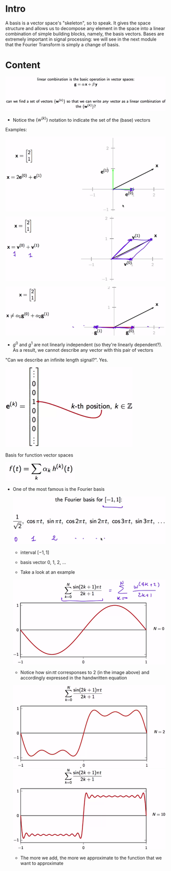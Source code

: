 # Intro

A basis is a vector space's "skeleton", so to speak. It gives the space structure and allows us to decompose any element in the space into a linear combination of simple building blocks, namely, the basis vectors. Bases are extremely important in signal processing: we will see in the next module that the Fourier Transform is simply a change of basis. 

# Content
![](../docs/bases_intro.png)

- Notice the $\{w^{(k)}\}$ notation to indicate the set of the (base) vectors

Examples:

![](../docs/canonical_R2_basis.png)

![](../docs/another_canonical_R2_basis.png)

![](../docs/not_linearly_independent_vectors.png)

- $g^{0}$ and $g^{1}$ are not linearly independent (so they're linearly dependent?). As a result, we cannot describe any vector with this pair of vectors


"Can we describe an infinite length signal?". Yes.

![](../docs/a_basis_for_l2_Z_.png)

Basis for function vector spaces

![](../docs/develop_basis_for_function.png)

- One of the most famous is the Fourier basis

    ![](../docs/fourier_basis.png)

    - interval $[-1,1]$
    - basis vector 0, 1, 2, ...

    - Take a look at an example

    ![](../docs/rewrite_a_signal_with_fourier.png)

    - Notice how $\sin{\pi t}$ corresponses to 2 (in the image above) and accordingly expressed in the handwritten equation

    ![](../docs/n_2.png) ![](../docs/n_10.png)

    - The more we add, the more we approximate to the function that we want to approximate